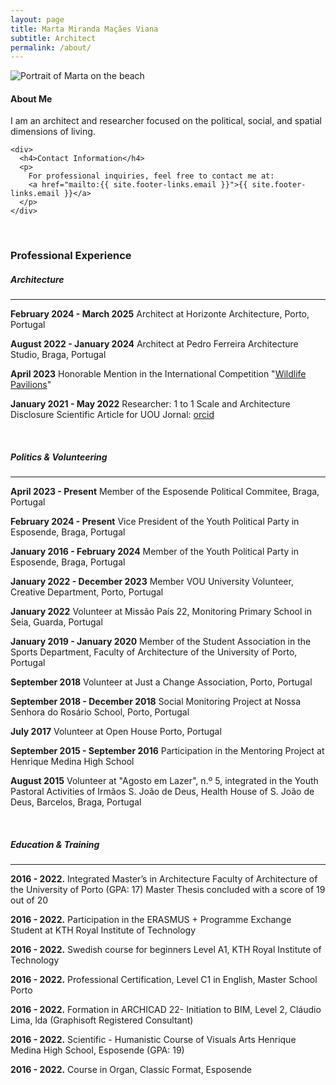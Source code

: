 ```yaml
---
layout: page
title: Marta Miranda Maçães Viana
subtitle: Architect
permalink: /about/
---
```


<div class="row pt-3 align-items-stretch">
  <div class="col-lg-7">
    <img src="{{site.baseurl}}/assets/images/marta_on_the_beach.webp" 
         class="img-fluid h-100" 
         style="object-fit: contain;" 
         alt="Portrait of Marta on the beach">
  </div>

  <div class="col-lg-5 d-flex flex-column justify-content-between">
    <div>
      <h4>About Me</h2>
      <p>I am an architect and researcher focused on the political, social, and spatial dimensions of living.</p>
    </div>

    <div>
      <h4>Contact Information</h4>
      <p>
        For professional inquiries, feel free to contact me at: 
        <a href="mailto:{{ site.footer-links.email }}">{{ site.footer-links.email }}</a>
      </p> 
    </div>
  </div>
</div>


<br/>

### Professional Experience

##### Architecture
<hr/>

**​February 2024 - March 2025** Architect at Horizonte Architecture, Porto, Portugal

**​August 2022 - January 2024** Architect at Pedro Ferreira Architecture Studio, Braga, Portugal

**April 2023** Honorable Mention in the International Competition "[Wildlife Pavilions](https://www.terravivacompetitions.com/wildlife-pavilions-competition-results-2023/)"

**January 2021 - May 2022**  Researcher: 1 to 1 Scale and Architecture Disclosure 
Scientific Article for UOU Jornal: [orcid](https://orcid.org/0000-0002-9994-7610)

<br/>

##### Politics & Volunteering
<hr/>

**​April 2023 - Present** Member of the Esposende Political Commitee, Braga, Portugal


**February 2024 - Present** Vice President of the Youth Political Party in Esposende, Braga, Portugal


**January 2016 - February 2024** Member of the Youth Political Party in Esposende, Braga, Portugal


**January 2022 - December 2023** Member VOU University Volunteer, Creative Department, Porto, Portugal


**January 2022** Volunteer at Missão País 22, Monitoring Primary School in Seia, Guarda, Portugal


**January 2019 - January 2020** Member of the Student Association in the Sports Department, Faculty of Architecture of the University of Porto, Portugal

**September 2018** Volunteer at Just a Change Association, Porto, Portugal

**September 2018 - December 2018** Social Monitoring Project at Nossa Senhora do Rosário School, Porto, Portugal

**July 2017** Volunteer at Open House Porto, Portugal

**September 2015 - September 2016** Participation in the Mentoring Project at Henrique Medina High School

**August 2015** Volunteer at "Agosto em Lazer", n.º 5, integrated in the Youth Pastoral Activities of Irmãos S. João de Deus, Health House of S. João de Deus, Barcelos, Braga, Portugal

<br/>

##### Education & Training
<hr/>

**2016 - 2022.** Integrated Master’s in Architecture Faculty of Architecture of the University of Porto (GPA: 17)
Master Thesis concluded with a score of 19 out of 20

**2016 - 2022.** Participation in the ERASMUS + Programme Exchange Student at KTH Royal Institute of Technology

**2016 - 2022.** Swedish course for beginners Level A1, KTH Royal Institute of Technology

**2016 - 2022.** Professional Certification, Level C1 in English, Master School Porto

**2016 - 2022.** Formation in ARCHICAD 22- Initiation to BIM, Level 2, Cláudio Lima, lda (Graphisoft Registered Consultant)

**2016 - 2022.** Scientific - Humanistic Course of Visuals Arts
Henrique Medina High School, Esposende (GPA: 19)

**2016 - 2022.** Course in Organ, Classic Format, Esposende
